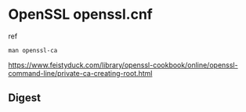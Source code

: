 # OpenSSL openssl.cnf

ref

`man openssl-ca`

https://www.feistyduck.com/library/openssl-cookbook/online/openssl-command-line/private-ca-creating-root.html

## Digest

